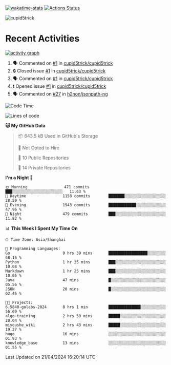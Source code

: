 [![wakatime-stats](https://github.com/cupid5trick/cupid5trick/workflows/wakatime-stats/badge.svg)](https://github.com/cupid5trick/cupid5trick/actions)
[![Actions Status](https://github.com/cupid5trick/cupid5trick/workflows/update-gh-activity/badge.svg)](https://github.com/cupid5trick/cupid5trick/actions)

![cupid5trick](https://socialify.git.ci/cupid5trick/cupid5trick/image?description=1&font=KoHo&forks=1&issues=1&language=1&name=1&owner=1&pattern=Signal&pulls=1&stargazers=1&theme=Light)

# Recent Activities

[![activity graph](https://github-readme-activity-graph.vercel.app/graph?username=cupid5trick&theme=github-dark-dimmed&custom_title=cupid5trick%20Activity%20Graph&hide_border=true)](https://github.com/ashutosh00710/github-readme-activity-graph)


<!--START_SECTION:activity-->
1. 🗣 Commented on [#1](https://github.com/cupid5trick/cupid5trick/issues/1#issuecomment-1961666240) in [cupid5trick/cupid5trick](https://github.com/cupid5trick/cupid5trick)
2. 🔒 Closed issue [#1](https://github.com/cupid5trick/cupid5trick/issues/1) in [cupid5trick/cupid5trick](https://github.com/cupid5trick/cupid5trick)
3. 🗣 Commented on [#1](https://github.com/cupid5trick/cupid5trick/issues/1#issuecomment-1949913602) in [cupid5trick/cupid5trick](https://github.com/cupid5trick/cupid5trick)
4. ❗ Opened issue [#1](https://github.com/cupid5trick/cupid5trick/issues/1) in [cupid5trick/cupid5trick](https://github.com/cupid5trick/cupid5trick)
5. 🗣 Commented on [#27](https://github.com/h2non/jsonpath-ng/issues/27#issuecomment-1878332655) in [h2non/jsonpath-ng](https://github.com/h2non/jsonpath-ng)
<!--END_SECTION:activity-->

<!--START_SECTION:waka-->
![Code Time](http://img.shields.io/badge/Code%20Time-324%20hrs%2032%20mins-blue)

![Lines of code](https://img.shields.io/badge/From%20Hello%20World%20I%27ve%20Written-6.9%20million%20lines%20of%20code-blue)

**🐱 My GitHub Data** 

> 📦 643.5 kB Used in GitHub's Storage 
 > 
> 🚫 Not Opted to Hire
 > 
> 📜 10 Public Repositories 
 > 
> 🔑 14 Private Repositories 
 > 
**I'm a Night 🦉** 

```text
🌞 Morning                471 commits         ███░░░░░░░░░░░░░░░░░░░░░░   11.63 % 
🌆 Daytime                1158 commits        ███████░░░░░░░░░░░░░░░░░░   28.59 % 
🌃 Evening                1943 commits        ████████████░░░░░░░░░░░░░   47.96 % 
🌙 Night                  479 commits         ███░░░░░░░░░░░░░░░░░░░░░░   11.82 % 
```


📊 **This Week I Spent My Time On** 

```text
🕑︎ Time Zone: Asia/Shanghai

💬 Programming Languages: 
Go                       9 hrs 39 mins       █████████████████░░░░░░░░   68.16 % 
Python                   1 hr 25 mins        ███░░░░░░░░░░░░░░░░░░░░░░   10.08 % 
Markdown                 1 hr 25 mins        ███░░░░░░░░░░░░░░░░░░░░░░   10.05 % 
Java                     47 mins             █░░░░░░░░░░░░░░░░░░░░░░░░   05.56 % 
JSON                     20 mins             █░░░░░░░░░░░░░░░░░░░░░░░░   02.46 % 

🐱‍💻 Projects: 
6.5840-golabs-2024       8 hrs 1 min         ██████████████░░░░░░░░░░░   56.69 % 
algo-training            2 hrs 50 mins       █████░░░░░░░░░░░░░░░░░░░░   20.04 % 
miyoushe_wiki            2 hrs 43 mins       █████░░░░░░░░░░░░░░░░░░░░   19.27 % 
hugo                     16 mins             ░░░░░░░░░░░░░░░░░░░░░░░░░   01.93 % 
knowledge_base           13 mins             ░░░░░░░░░░░░░░░░░░░░░░░░░   01.55 % 
```


 Last Updated on 21/04/2024 16:20:14 UTC
<!--END_SECTION:waka-->
